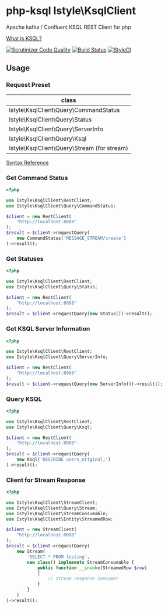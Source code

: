 # php-ksql Istyle\KsqlClient

Apache kafka / Confluent KSQL REST Client for php

[What Is KSQL?](https://docs.confluent.io/current/ksql/docs/)

[![Scrutinizer Code Quality](https://scrutinizer-ci.com/g/ytake/php-ksql/badges/quality-score.png?b=master)](https://scrutinizer-ci.com/g/ytake/php-ksql/?branch=master)
[![Build Status](https://travis-ci.org/ytake/php-ksql.svg?branch=master)](https://travis-ci.org/ytake/php-ksql)
[![StyleCI](https://styleci.io/repos/131283937/shield?branch=master)](https://styleci.io/repos/131283937)

## Usage

### Request Preset

| class |
|-------------------------------------|
| Istyle\KsqlClient\Query\CommandStatus |
| Istyle\KsqlClient\Query\Status |
| Istyle\KsqlClient\Query\ServerInfo |
| Istyle\KsqlClient\Query\Ksql |
| Istyle\KsqlClient\Query\Stream (for stream) |

[Syntax Reference](https://docs.confluent.io/current/ksql/docs/syntax-reference.html)

### Get Command Status

```php
<?php

use Istyle\KsqlClient\RestClient;
use Istyle\KsqlClient\Query\CommandStatus;

$client = new RestClient(
    "http://localhost:8088"
);
$result = $client->requestQuery(
    new CommandStatus('MESSAGE_STREAM/create')
)->result();

```

### Get Statuses

```php
<?php

use Istyle\KsqlClient\RestClient;
use Istyle\KsqlClient\Query\Status;

$client = new RestClient(
    "http://localhost:8088"
);
$result = $client->requestQuery(new Status())->result();

```

### Get KSQL Server Information

```php
<?php

use Istyle\KsqlClient\RestClient;
use Istyle\KsqlClient\Query\ServerInfo;

$client = new RestClient(
    "http://localhost:8088"
);
$result = $client->requestQuery(new ServerInfo())->result();

```

### Query KSQL

```php
<?php

use Istyle\KsqlClient\RestClient;
use Istyle\KsqlClient\Query\Ksql;

$client = new RestClient(
    "http://localhost:8088"
);
$result = $client->requestQuery(
    new Ksql('DESCRIBE users_original;')
)->result();

```

### Client for Stream Response

```php
<?php

use Istyle\KsqlClient\StreamClient;
use Istyle\KsqlClient\Query\Stream;
use Istyle\KsqlClient\StreamConsumable;
use Istyle\KsqlClient\Entity\StreamedRow;

$client = new StreamClient(
    "http://localhost:8088"
);
$result = $client->requestQuery(
    new Stream(
        'SELECT * FROM testing',
        new class() implements StreamConsumable {
            public function __invoke(StreamedRow $row) 
            {
                // stream response consumer
            }
        }    
    )
)->result();
```

